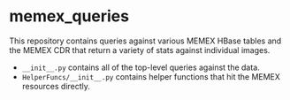 # memex_queries

This repository contains queries against various MEMEX HBase tables and the MEMEX CDR that return a variety of stats against individual images.
* `__init__.py` contains all of the top-level queries against the data.
* `HelperFuncs/__init__.py` contains helper functions that hit the MEMEX resources directly.

